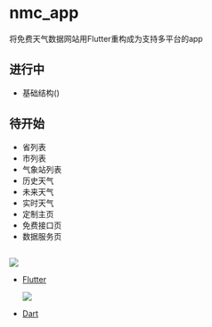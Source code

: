 # nmc_app

将免费天气数据网站用Flutter重构成为支持多平台的app

## 进行中
- 基础结构()

## 待开始
- 省列表
- 市列表
- 气象站列表
- 历史天气
- 未来天气
- 实时天气
- 定制主页
- 免费接口页
- 数据服务页


## 

![](https://files.flutter-io.cn/flutter-cn/landing/ec64036b4eacc9f3fd73.svg)
- [Flutter](https://flutter.cn/)

  ![](https://dart.cn/assets/img/shared/dart/logo+text/horizontal/white.svg)
- [Dart](https://dart.cn)